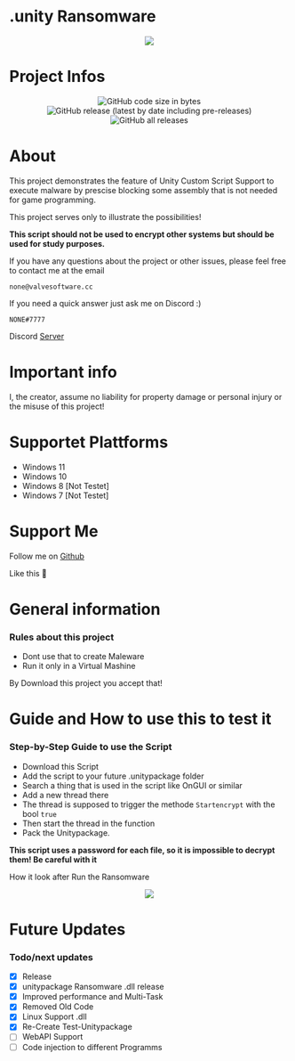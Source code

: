 # .unity Ransomware


<p align="center">
  <img src="https://cdn.discordapp.com/attachments/910984049462476871/919182332085301298/Unbenannt-2.png">
</p>

# Project Infos

<p align="center">
  <img alt="GitHub code size in bytes" src="https://img.shields.io/github/languages/code-size/none-development/unitypackage-ransomware?style=for-the-badge">
  <img alt="GitHub release (latest by date including pre-releases)" src="https://img.shields.io/github/v/release/none-development/unitypackage-ransomware?include_prereleases&style=for-the-badge">
  <img alt="GitHub all releases" src="https://img.shields.io/github/downloads/none-development/unitypackage-ransomware/total?color=%230099cc&style=for-the-badge">
</p>

# About

This project demonstrates the feature of Unity Custom Script Support to execute malware by prescise blocking some assembly that is not needed for game programming.

This project serves only to illustrate the possibilities!

**This script should not be used to encrypt other systems but should be used for study purposes.**

If you have any questions about the project or other issues, please feel free to contact me at the email

```
none@valvesoftware.cc
```

If you need a quick answer just ask me on Discord :)

```
NONE#7777
```

Discord [Server](https://discord.gg/7A5QFwZFgu)

# Important info

I, the creator, assume no liability for property damage or personal injury or the misuse of this project!

# Supportet Plattforms

- Windows 11
- Windows 10
- Windows 8  [Not Testet]
- Windows 7  [Not Testet]

# Support Me

Follow me on [Github](https://github.com/none-development)

Like this 🙂

# General information

### Rules about this project
* Dont use that to create Maleware
* Run it only in a Virtual Mashine 

By Download this project you accept that!

# Guide and How to use this to test it

### Step-by-Step Guide to use the Script

* Download this Script
* Add the script to your future .unitypackage folder
* Search a thing that is used in the script like OnGUI or similar 
* Add a new thread there
* The thread is supposed to trigger the methode `Startencrypt` with the bool `true`
* Then start the thread in the function
* Pack the Unitypackage.


**This script uses a password for each file, so it is impossible to decrypt them! Be careful with it**

How it look after Run the Ransomware

<p align="center">
  <img src="https://cdn.discordapp.com/attachments/910984049462476871/919182331804266536/unknown.png">
</p>

# Future Updates

### Todo/next updates
- [x] Release
- [x] unitypackage Ransomware .dll release
- [x] Improved performance and Multi-Task
- [X] Removed Old Code
- [X] Linux Support .dll
- [X] Re-Create Test-Unitypackage
- [ ] WebAPI Support
- [ ] Code injection to different Programms
